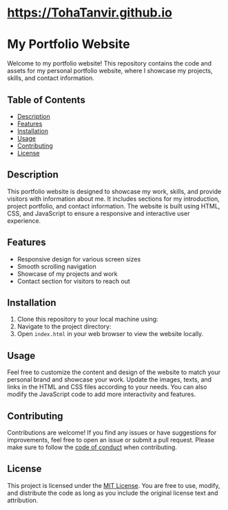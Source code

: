 # https://TohaTanvir.github.io
# My Portfolio Website

Welcome to my portfolio website! This repository contains the code and assets for my personal portfolio website, where I showcase my projects, skills, and contact information.

## Table of Contents
- [Description](#description)
- [Features](#features)
- [Installation](#installation)
- [Usage](#usage)
- [Contributing](#contributing)
- [License](#license)

## Description
This portfolio website is designed to showcase my work, skills, and provide visitors with information about me. It includes sections for my introduction, project portfolio, and contact information. The website is built using HTML, CSS, and JavaScript to ensure a responsive and interactive user experience.

## Features
- Responsive design for various screen sizes
- Smooth scrolling navigation
- Showcase of my projects and work
- Contact section for visitors to reach out

## Installation
1. Clone this repository to your local machine using:
2. Navigate to the project directory:
4. Open `index.html` in your web browser to view the website locally.

## Usage
Feel free to customize the content and design of the website to match your personal brand and showcase your work. Update the images, texts, and links in the HTML and CSS files according to your needs. You can also modify the JavaScript code to add more interactivity and features.

## Contributing
Contributions are welcome! If you find any issues or have suggestions for improvements, feel free to open an issue or submit a pull request. Please make sure to follow the [code of conduct](CODE_OF_CONDUCT.md) when contributing.

## License
This project is licensed under the [MIT License](LICENSE). You are free to use, modify, and distribute the code as long as you include the original license text and attribution.

